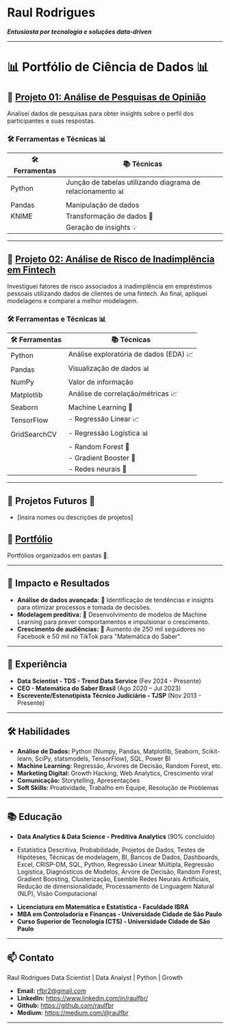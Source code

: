 # Raul Rodrigues

**_Entusiasta por tecnologia e soluções data-driven_**

---
# 📊 Portfólio de Ciência de Dados 📊

## 📌 [Projeto 01: Análise de Pesquisas de Opinião](https://github.com/raulfbr/portifolio/tree/main/001Projeto)
Analisei dados de pesquisas para obter insights sobre o perfil dos participantes e suas respostas.

### 🛠️ Ferramentas e Técnicas 📊

| 🛠️ Ferramentas           | 📚 Técnicas                             |
|--------------------------|-----------------------------------------|
| Python                   | Junção de tabelas utilizando diagrama de relacionamento 📊 |
| Pandas                   | Manipulação de dados                 |
| KNIME                    | Transformação de dados 🔄               |
|                          | Geração de insights 💡                 |

---

## 📌 [Projeto 02: Análise de Risco de Inadimplência em Fintech](https://github.com/raulfbr/portifolio/tree/main/002Projeto)
Investiguei fatores de risco associados à inadimplência em empréstimos pessoais utilizando dados de clientes de uma fintech. Ao final, apliquei modelagens e comparei a melhor modelagem.

### 🛠️ Ferramentas e Técnicas 📊

| 🛠️ Ferramentas     | 📚 Técnicas                              |
|---------------------|------------------------------------------|
| Python              | Análise exploratória de dados (EDA) 📈    |
| Pandas              | Visualização de dados 📊                 |
| NumPy               | Valor de informação                      |
| Matplotlib          | Análise de correlação/métricas 📈        |
| Seaborn             | Machine Learning 🤖                      |
| TensorFlow          | - Regressão Linear 📈                   |
| GridSearchCV        | - Regressão Logística 📊                |
|                     | - Random Forest 🌳                      |
|                     | - Gradient Booster 🚀                   |
|                     | - Redes neurais 🧠                      |

---

## 🚀 Projetos Futuros 🚀
- [Insira nomes ou descrições de projetos]

## 📂 [Portfólio](https://github.com/raulfbr/portifolio)
Portfólios organizados em pastas 📂.

---

## 🚀 Impacto e Resultados

* **Análise de dados avançada:** 🔎  Identificação de tendências e insights para otimizar processos e tomada de decisões.
* **Modelagem preditiva:** 🤖 Desenvolvimento de modelos de Machine Learning para prever comportamentos e impulsionar o crescimento.
* **Crescimento de audiências:** 🚀 Aumento de 250 mil seguidores no Facebook e 50 mil no TikTok para "Matemática do Saber".

---

## 💼 Experiência

* **Data Scientist - TDS - Trend Data Service** (Fev 2024 - Presente)
* **CEO - Matemática do Saber Brasil** (Ago 2020 – Jul 2023)
* **Escrevente/Estenotipista Técnico Judiciário - TJSP** (Nov 2013 - Presente)

---

## 🛠️ Habilidades

* **Análise de Dados:** Python (Numpy, Pandas, Matplotlib, Seaborn, Scikit-learn, SciPy, statsmodels, TensorFlow), SQL, Power BI
* **Machine Learning:** Regressão, Árvores de Decisão, Random Forest, etc.
* **Marketing Digital:** Growth Hacking, Web Analytics, Crescimento viral
* **Comunicação:** Storytelling, Apresentações
* **Soft Skills:** Proatividade, Trabalho em Equipe, Resolução de Problemas

---

## 📚 Educação

* **Data Analytics & Data Science - Preditiva Analytics** (90% concluído)
- Estatística Descritiva, Probabilidade, Projetos de Dados, Testes de Hipóteses, Técnicas de modelagem, BI, Bancos de Dados, Dashboards, Excel, CRISP-DM, SQL, Python, Regressão Linear Múltipla, Regressão Logística, Diagnósticos de Modelos, Árvore de Decisão, Random Forest, Gradient Boosting, Clusterização, Esemble Redes Neurais Artificiais, Redução de dimensionalidade, Processamento de Linguagem Natural (NLP), Visão Computacional
* **Licenciatura em Matemática e Estatística - Faculdade IBRA**
* **MBA em Controladoria e Finanças - Universidade Cidade de São Paulo**
* **Curso Superior de Tecnologia (CTS) - Universidade Cidade de São Paulo**

---

## 📫 Contato
Raul Rodrigues
Data Scientist | Data Analyst | Python | Growth

* **Email:** rfbr2@gmail.com
* **LinkedIn:** https://www.linkedin.com/in/raulfbr/
* **Github:** https://github.com/raulfbr
* **Medium:** https://medium.com/@raulfbr 

---

